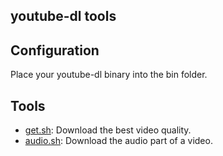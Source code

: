 youtube-dl tools
---

## Configuration

Place your youtube-dl binary into the bin folder.

## Tools

- [get.sh](get.sh): Download the best video quality.
- [audio.sh](audio.sh): Download the audio part of a video.
